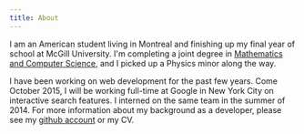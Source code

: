 ```yaml
---
title: About
---
```

I am an American student living in Montreal and finishing up my final year of
school at McGill University. I'm completing a joint degree in [Mathematics and
Computer Science](//www.mcgill.ca/study/2014-2015/faculties/science/undergraduate/programs/bachelor-science-bsc-joint-honours-mathematics-and-computer), and I picked up a Physics
minor along the way.

I have been working on web development for the past few years. Come October
2015, I will be working full-time at Google in New York City on
interactive search features. I interned on the same team in the summer of 2014.
For more information about my background as a developer, please see my [github 
account](//github.com/wetmore) or my CV.

